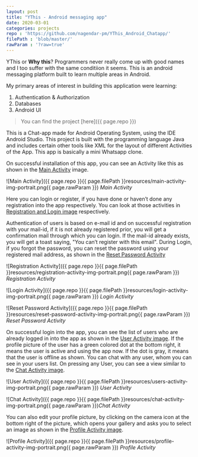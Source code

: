 ```yaml
---
layout: post
title: "YThis - Android messaging app"
date: 2020-03-01
categories: projects
repo : 'https://github.com/nagendar-pm/YThis_Android_Chatapp/'
filePath : 'blob/master/'
rawParam : '?raw=true'
---
```


YThis or **Why this**? Programmers never really come up with good names and I too suffer with the same conditiion it seems. This is an android messaging platform built to learn multiple areas in Android. 

<!--more-->

My primary areas of interest in building this application were learning:
1. Authentication & Authorization
2. Databases
3. Android UI

> You can find the project [here]({{ page.repo }})

This is a Chat-app made for Android Operating System, using the IDE Android
Studio. This project is built with the programming language Java and includes
certain other tools like XML for the layout of different Activities of the App.
This app is basically a mini Whatsapp clone.

On successful installation of this app, you can see an Activity like this as shown
in the [Main Activity](#main-activity) image.

<a id="main-activity"></a>

![Main Activity]({{ page.repo }}{{ page.filePath }}resources/main-activity-img-portrait.png{{ page.rawParam }})
*Main Activity*

Here you can login or register, if you have done or haven’t done any registration
into the app respectively. You can look at those activities in [Registration and Login image](#registration-activity) respectively.

Authentication of users is based on e-mail id and on successful registration with
your mail-id, if it is not already registered prior, you will get a confirmation
mail through which you can login. If the mail-id already exists, you will get a
toast saying, "You can’t register with this email". During Login, if you forgot
the password, you can reset the password using your registered mail address, as
shown in the [Reset Password Activity](#reset-password-activity)

<a id="registration-activity"></a>
![Registration Activity]({{ page.repo }}{{ page.filePath }}resources/registration-activity-img-portrait.png{{ page.rawParam }})
*Registration Activity*

![Login Activity]({{ page.repo }}{{ page.filePath }}resources/login-activity-img-portrait.png{{ page.rawParam }})
*Login Activity*

<a id="reset-password-activity"></a>
![Reset Password Activity]({{ page.repo }}{{ page.filePath }}resources/reset-password-activity-img-portrait.png{{ page.rawParam }})
*Reset Password Activity*

On successful login into the app, you can see the list of users who are already
logged in into the app as shown in the [User Activity image](#users-activity). If the profile picture of the
user has a green colored dot at the bottom right, it means the user is active and
using the app now. If the dot is gray, it means that the user is offline as shown.
You can chat with any user, whom you can see in your users list. On pressing
any User, you can see a view similar to the [Chat Activity image](#chat-activity).

<a id="users-activity"></a>

![User Activity]({{ page.repo }}{{ page.filePath }}resources/users-activity-img-portrait.png{{ page.rawParam }})
*User Activity*

<a id="chat-activity"></a>
![Chat Activity]({{ page.repo }}{{ page.filePath }}resources/chat-activity-img-portrait.png{{ page.rawParam }})*Chat Activity*

You can also edit your profile picture, by clicking on the camera icon at the
bottom right of the picture, which opens your gallery and asks you to select an
image as shown in the [Profile Activity image](#profile-activity).

<a id="profile-activity"></a>
![Profile Activity]({{ page.repo }}{{ page.filePath }}resources/profile-activity-img-portrait.png{{ page.rawParam }})
*Profile Activity*